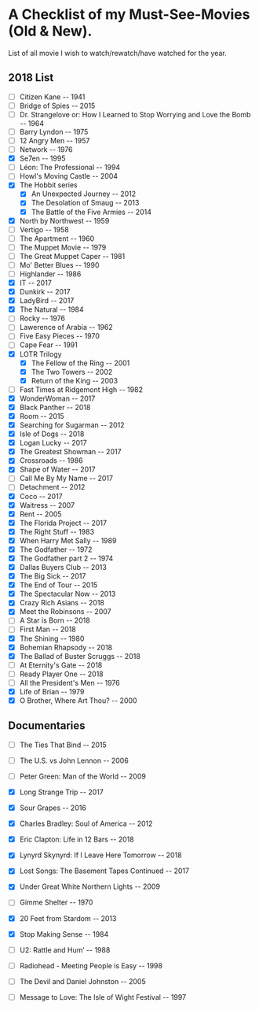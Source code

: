 # A Checklist of my Must-See-Movies (Old & New).

List of all movie I wish to watch/rewatch/have watched for the year.

## 2018 List
- [ ] Citizen Kane -- 1941
- [ ] Bridge of Spies -- 2015
- [ ] Dr. Strangelove or: How I Learned to Stop Worrying and Love the Bomb -- 1964
- [ ] Barry Lyndon -- 1975
- [ ] 12 Angry Men -- 1957
- [ ] Network -- 1976
- [x] Se7en -- 1995
- [ ] Léon: The Professional -- 1994
- [ ] Howl's Moving Castle -- 2004
- [x] The Hobbit series
	- [x] An Unexpected Journey -- 2012
	- [x] The Desolation of Smaug -- 2013
	- [x] The Battle of the Five Armies -- 2014
- [x] North by Northwest -- 1959
- [ ] Vertigo -- 1958
- [ ] The Apartment -- 1960
- [ ] The Muppet Movie -- 1979
- [ ] The Great Muppet Caper -- 1981
- [ ] Mo' Better Blues -- 1990
- [ ] Highlander -- 1986
- [x] IT -- 2017
- [x] Dunkirk -- 2017
- [x] LadyBird -- 2017
- [x] The Natural -- 1984
- [ ] Rocky -- 1976
- [ ] Lawerence of Arabia -- 1962
- [ ] Five Easy Pieces -- 1970
- [ ] Cape Fear -- 1991
- [x] LOTR Trilogy
	- [x] The Fellow of the Ring -- 2001
	- [x] The Two Towers -- 2002
	- [x] Return of the King -- 2003
- [ ] Fast Times at Ridgemont High -- 1982
- [x] WonderWoman -- 2017
- [x] Black Panther -- 2018
- [x] Room -- 2015
- [x] Searching for Sugarman -- 2012
- [x] Isle of Dogs -- 2018
- [x] Logan Lucky -- 2017
- [x] The Greatest Showman -- 2017
- [x] Crossroads -- 1986
- [x] Shape of Water -- 2017
- [ ] Call Me By My Name -- 2017
- [ ] Detachment -- 2012
- [x] Coco -- 2017
- [x] Waitress -- 2007
- [x] Rent -- 2005
- [x] The Florida Project -- 2017
- [x] The Right Stuff -- 1983
- [x] When Harry Met Sally -- 1989
- [x] The Godfather -- 1972
- [x] The Godfather part 2 -- 1974
- [x] Dallas Buyers Club -- 2013
- [x] The Big Sick -- 2017
- [x] The End of Tour -- 2015
- [x] The Spectacular Now -- 2013
- [x] Crazy Rich Asians -- 2018
- [x] Meet the Robinsons -- 2007
- [ ] A Star is Born -- 2018
- [ ] First Man -- 2018
- [x] The Shining -- 1980
- [x] Bohemian Rhapsody -- 2018
- [x] The Ballad of Buster Scruggs -- 2018
- [ ] At Eternity's Gate -- 2018
- [ ] Ready Player One -- 2018
- [ ] All the President's Men -- 1976
- [x] Life of Brian -- 1979
- [x] O Brother, Where Art Thou? -- 2000

## Documentaries
- [ ] The Ties That Bind -- 2015
- [ ] The U.S. vs John Lennon -- 2006
- [ ] Peter Green: Man of the World -- 2009
- [x] Long Strange Trip -- 2017
- [x] Sour Grapes -- 2016
- [x] Charles Bradley: Soul of America -- 2012
- [x] Eric Clapton: Life in 12 Bars -- 2018
- [x] Lynyrd Skynyrd: If I Leave Here Tomorrow -- 2018
- [x] Lost Songs: The Basement Tapes Continued -- 2017
- [x] Under Great White Northern Lights -- 2009
- [ ] Gimme Shelter -- 1970
- [x] 20 Feet from Stardom -- 2013
- [x] Stop Making Sense -- 1984
- [ ] U2: Rattle and Hum’ -- 1988
- [ ] Radiohead - Meeting People is Easy -- 1998
- [ ] The Devil and Daniel Johnston -- 2005
- [ ] Message to Love: The Isle of Wight Festival -- 1997


